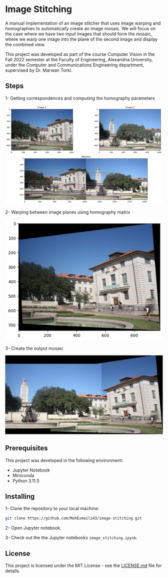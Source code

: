 # Image Stitching

A manual implementation of an image stitcher that uses image warping and homographies to automatically create an image mosaic. We will focus on the case where we have two input images that should form the mosaic, where we warp one image into the plane of the second image and display the combined view.

This project was developed as part of the course Computer Vision in the Fall 2022 semester at the Faculty of Engineering, Alexandria University, under the Computer and Communications Engineering department, supervised by Dr. Marwan Torki.

## Steps

1- Getting correspondences and computing the homography parameters

![Matches](screenshots/corresp.png)

2- Warping between image planes using homography matrix

![Warped Image](screenshots/warp.png)

3- Create the output mosaic

![Full Image](image_full.jpg)

## Prerequisites

This project was developed in the following environment:

- Jupyter Notebook
- Miniconda
- Python 3.11.5

## Installing

1- Clone the repository to your local machine:

```bash
git clone https://github.com/MohEsmail143/image-stitching.git
```

2- Open Jupyter notebook.

3- Check out the the Jupyter notebooks `image_stitching.ipynb`.

## License

This project is licensed under the MIT License - see the [LICENSE.md](LICENSE) file for details.
